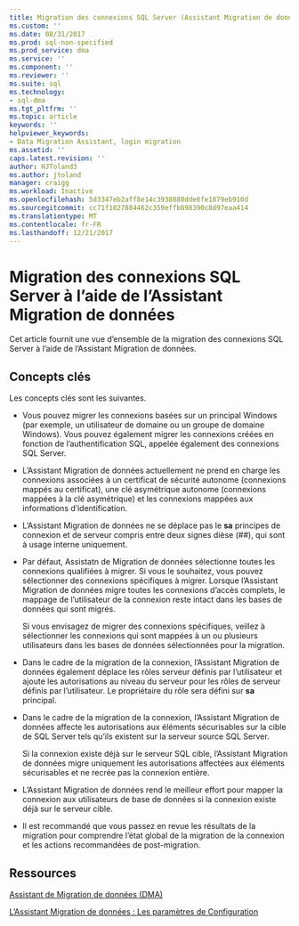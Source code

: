 ```yaml
---
title: Migration des connexions SQL Server (Assistant Migration de données) | Documents Microsoft
ms.custom: ''
ms.date: 08/31/2017
ms.prod: sql-non-specified
ms.prod_service: dma
ms.service: ''
ms.component: ''
ms.reviewer: ''
ms.suite: sql
ms.technology:
- sql-dma
ms.tgt_pltfrm: ''
ms.topic: article
keywords: ''
helpviewer_keywords:
- Data Migration Assistant, login migration
ms.assetid: ''
caps.latest.revision: ''
author: HJToland3
ms.author: jtoland
manager: craigg
ms.workload: Inactive
ms.openlocfilehash: 5d3347eb2aff8e14c3938880dde6fe1879eb910d
ms.sourcegitcommit: cc71f1027884462c359effb898390c8d97eaa414
ms.translationtype: MT
ms.contentlocale: fr-FR
ms.lasthandoff: 12/21/2017
---
```

# <a name="migrating-sql-server-logins-using-data-migration-assistant"></a>Migration des connexions SQL Server à l’aide de l’Assistant Migration de données

Cet article fournit une vue d’ensemble de la migration des connexions SQL Server à l’aide de l’Assistant Migration de données. 

## <a name="key-concepts"></a>Concepts clés
Les concepts clés sont les suivantes.

- Vous pouvez migrer les connexions basées sur un principal Windows (par exemple, un utilisateur de domaine ou un groupe de domaine Windows). Vous pouvez également migrer les connexions créées en fonction de l’authentification SQL, appelée également des connexions SQL Server.

- L’Assistant Migration de données actuellement ne prend en charge les connexions associées à un certificat de sécurité autonome (connexions mappés au certificat), une clé asymétrique autonome (connexions mappées à la clé asymétrique) et les connexions mappées aux informations d’identification.

- L’Assistant Migration de données ne se déplace pas le **sa** principes de connexion et de serveur compris entre deux signes dièse (\#\#), qui sont à usage interne uniquement.

- Par défaut, Assistatn de Migration de données sélectionne toutes les connexions qualifiées à migrer. Si vous le souhaitez, vous pouvez sélectionner des connexions spécifiques à migrer. Lorsque l’Assistant Migration de données migre toutes les connexions d’accès complets, le mappage de l’utilisateur de la connexion reste intact dans les bases de données qui sont migrés. 

  Si vous envisagez de migrer des connexions spécifiques, veillez à sélectionner les connexions qui sont mappées à un ou plusieurs utilisateurs dans les bases de données sélectionnées pour la migration.

- Dans le cadre de la migration de la connexion, l’Assistant Migration de données également déplace les rôles serveur définis par l’utilisateur et ajoute les autorisations au niveau du serveur pour les rôles de serveur définis par l’utilisateur. Le propriétaire du rôle sera défini sur **sa** principal.

- Dans le cadre de la migration de la connexion, l’Assistant Migration de données affecte les autorisations aux éléments sécurisables sur la cible de SQL Server tels qu’ils existent sur la serveur source SQL Server. 

  Si la connexion existe déjà sur le serveur SQL cible, l’Assistant Migration de données migre uniquement les autorisations affectées aux éléments sécurisables et ne recrée pas la connexion entière.

- L’Assistant Migration de données rend le meilleur effort pour mapper la connexion aux utilisateurs de base de données si la connexion existe déjà sur le serveur cible.

- Il est recommandé que vous passez en revue les résultats de la migration pour comprendre l’état global de la migration de la connexion et les actions recommandées de post-migration.

## <a name="resources"></a>Ressources

[Assistant de Migration de données (DMA)](../dma/dma-overview.md)

[L’Assistant Migration de données : Les paramètres de Configuration](../dma/dma-configurationsettings.md)
